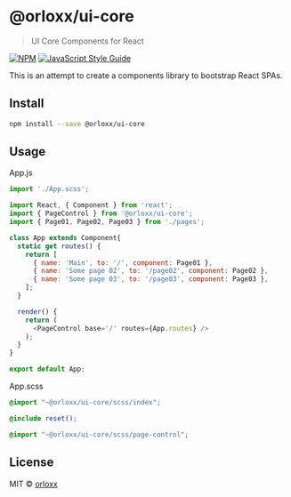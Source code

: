 # @orloxx/ui-core

> UI Core Components for React

[![NPM](https://img.shields.io/npm/v/@orloxx/ui-core.svg)](https://www.npmjs.com/package/@orloxx/ui-core) [![JavaScript Style Guide](https://img.shields.io/badge/code_style-standard-brightgreen.svg)](https://standardjs.com)

This is an attempt to create a components library to bootstrap React SPAs.

## Install

```bash
npm install --save @orloxx/ui-core
```

## Usage

App.js

```js
import './App.scss';

import React, { Component } from 'react';
import { PageControl } from '@orloxx/ui-core';
import { Page01, Page02, Page03 } from './pages';

class App extends Component{
  static get routes() {
    return [
      { name: 'Main', to: '/', component: Page01 },
      { name: 'Some page 02', to: '/page02', component: Page02 },
      { name: 'Some page 03', to: '/page03', component: Page03 },
    ];
  }

  render() {
    return (
      <PageControl base='/' routes={App.routes} />
    );
  }
}

export default App;
```

App.scss

```scss
@import "~@orloxx/ui-core/scss/index";

@include reset();

@import "~@orloxx/ui-core/scss/page-control";
```

## License

MIT © [orloxx](https://github.com/orloxx)
